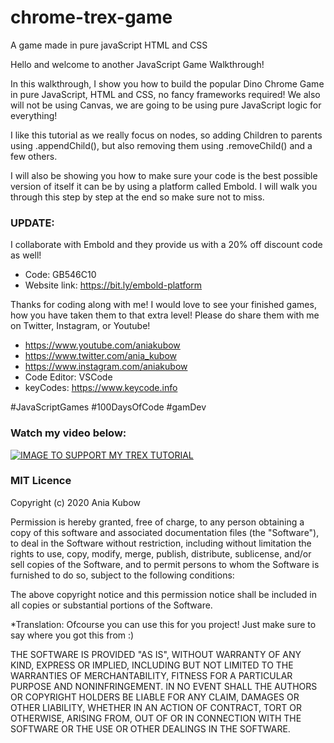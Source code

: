 # chrome-trex-game
A game made in pure javaScript HTML and CSS


Hello and welcome to another JavaScript Game Walkthrough!

In this walkthrough, I show you how to build the popular Dino Chrome Game in pure JavaScript, HTML and CSS, no fancy frameworks required! We also will not be using Canvas, we are going to be using pure JavaScript logic for everything!

I like this tutorial as we really focus on nodes, so adding Children to parents using .appendChild(), but also removing them using .removeChild() and a few others.

I will also be showing you how to make sure your code is the best possible version of itself it can be by using a platform called Embold. I will walk you through this step by step at the end so make sure not to miss.

### UPDATE: 
I collaborate with Embold and they provide us with a 20% off discount code as well! 
* Code: GB546C10
* Website link: https://bit.ly/embold-platform

Thanks for coding along with me! I would love to see your finished games, how you have taken them to that extra level! Please do share them with me on Twitter, Instagram, or Youtube!

* https://www.youtube.com/aniakubow
* https://www.twitter.com/ania_kubow
* https://www.instagram.com/aniakubow
* Code Editor: VSCode
* keyCodes: https://www.keycode.info

#JavaScriptGames #100DaysOfCode #gamDev

### Watch my video below:

[![IMAGE TO SUPPORT MY TREX TUTORIAL](https://img.youtube.com/vi/dQ6lYd6dyTI/0.jpg)](https://www.youtube.com/watch?v=dQ6lYd6dyTI)


### MIT Licence

Copyright (c) 2020 Ania Kubow

Permission is hereby granted, free of charge, to any person obtaining a copy of this software and associated documentation files (the "Software"), to deal in the Software without restriction, including without limitation the rights to use, copy, modify, merge, publish, distribute, sublicense, and/or sell copies of the Software, and to permit persons to whom the Software is furnished to do so, subject to the following conditions:

The above copyright notice and this permission notice shall be included in all copies or substantial portions of the Software.

*Translation: Ofcourse you can use this for you project! Just make sure to say where you got this from :)

THE SOFTWARE IS PROVIDED "AS IS", WITHOUT WARRANTY OF ANY KIND, EXPRESS OR IMPLIED, INCLUDING BUT NOT LIMITED TO THE WARRANTIES OF MERCHANTABILITY, FITNESS FOR A PARTICULAR PURPOSE AND NONINFRINGEMENT. IN NO EVENT SHALL THE AUTHORS OR COPYRIGHT HOLDERS BE LIABLE FOR ANY CLAIM, DAMAGES OR OTHER LIABILITY, WHETHER IN AN ACTION OF CONTRACT, TORT OR OTHERWISE, ARISING FROM, OUT OF OR IN CONNECTION WITH THE SOFTWARE OR THE USE OR OTHER DEALINGS IN THE SOFTWARE.
